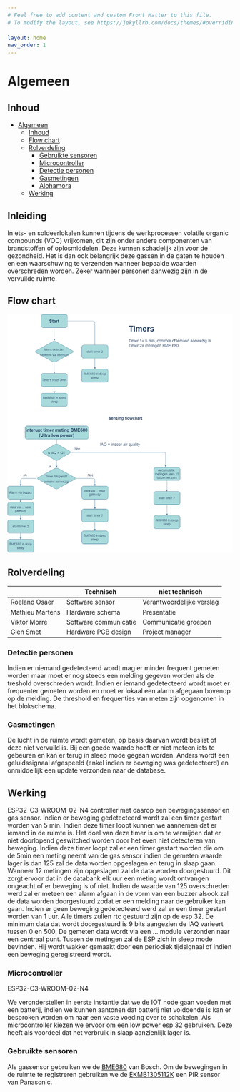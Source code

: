 ```yaml
---
# Feel free to add content and custom Front Matter to this file.
# To modify the layout, see https://jekyllrb.com/docs/themes/#overriding-theme-defaults

layout: home
nav_order: 1
---
```


# Algemeen



## Inhoud
 
- [Algemeen](#algemeen)
  - [Inhoud](#inhoud)
  - [Flow chart](#Flow-chart)
  - [Rolverdeling](#Rolverdeling)
    - [Gebruikte sensoren](#Gebruikte-sensoren)
    - [Microcontroller](#Microcontroller)
    - [Detectie personen](#Detectie-personen)
    - [Gasmetingen](#Gasmetingen)
    - [Alohamora](#alohamora)
  - [Werking](#Werking)

## Inleiding

In ets- en soldeerlokalen kunnen tijdens de werkprocessen volatile organic compounds (VOC) vrijkomen, dit zijn onder andere componenten van brandstoffen of oplosmiddelen. Deze kunnen schadelijk zijn voor de gezondheid. Het is dan ook belangrijk deze gassen in de gaten te houden en een waarschuwing te verzenden wanneer bepaalde waarden overschreden worden. Zeker wanneer personen aanwezig zijn in de vervuilde ruimte.

## Flow chart
![flow chart](https://github.com/IOT-Clean-Air/verslag/blob/main/flow.PNG)

## Rolverdeling

|                 | Technisch             | niet technisch            |
|-----------------|-----------------------|---------------------------|
| Roeland Osaer   | Software sensor       | Verantwoordelijke verslag |
| Mathieu Martens | Hardware schema       | Presentatie               |
| Viktor Morre    | Software communicatie | Communicatie groepen      |
| Glen Smet       | Hardware PCB design   | Project manager           |


### Detectie personen
Indien er niemand gedetecteerd wordt mag er minder frequent gemeten worden maar moet er nog steeds een melding gegeven worden als de treshold overschreden wordt.
Indien er iemand gedetecteerd wordt moet er frequenter gemeten worden en moet er lokaal een alarm afgegaan bovenop op de melding. De threshold en frequenties van meten zijn opgenomen in het blokschema.

### Gasmetingen
De lucht in de ruimte wordt gemeten, op basis daarvan wordt beslist of deze niet vervuild is. Bij een goede waarde hoeft er niet meteen iets te gebeuren en kan er terug in sleep mode gegaan worden. Anders wordt een geluidssignaal afgespeeld (enkel indien er beweging was gedetecteerd)  en onmiddellijk een update verzonden naar de database.
## Werking
ESP32-C3-WROOM-02-N4 controller met daarop een bewegingssensor en gas sensor. Indien er beweging gedetecteerd wordt zal een timer gestart worden van 5 min. Indien deze timer loopt kunnen we aannemen dat er iemand in de ruimte is. Het doel van deze timer is om te vermijden dat er niet doorlopend geswitched worden door het even niet detecteren van beweging. Indien deze timer loopt zal er een timer gestart worden die om de 5min een meting neemt van de gas sensor indien de gemeten waarde lager is dan 125 zal de data worden opgeslagen en terug in slaap gaan. Wanneer 12 metingen zijn opgeslagen zal de data worden doorgestuurd. Dit zorgt ervoor dat in de databank elk uur een meting wordt ontvangen ongeacht of er beweging is of niet. Indien de waarde van 125 overschreden werd zal er meteen een alarm afgaan in de vorm van een buzzer alsook zal de data worden doorgestuurd zodat er een melding naar de gebruiker kan gaan. Indien er geen beweging gedetecteerd werd zal er een timer gestart worden van 1 uur. Alle timers zullen rtc gestuurd zijn op de esp 32. De minimum data dat wordt doorgestuurd is 9 bits aangezien de IAQ varieert tussen 0 en 500. De gemeten data wordt via een … module verzonden naar een centraal punt. Tussen de metingen zal de ESP zich in sleep mode bevinden. Hij wordt wakker gemaakt door een periodiek tijdsignaal of indien een beweging geregistreerd wordt.

### Microcontroller
ESP32-C3-WROOM-02-N4

We veronderstellen in eerste instantie dat we de IOT node gaan voeden met een batterij, indien we kunnen aantonen dat batterij niet voldoende is kan er besproken worden om naar een vaste voeding over te schakelen. Als microcontroller kiezen we ervoor om een low power esp 32 gebruiken. Deze heeft als voordeel dat het verbruik in slaap aanzienlijk lager is.

### Gebruikte sensoren

Als gassensor gebruiken we de [BME680](https://www.bosch-sensortec.com/media/boschsensortec/downloads/datasheets/bst-bme680-ds001.pdf) van Bosch.
Om de bewegingen in de ruimte te registreren gebruiken we de [EKMB1305112K](https://www.mouser.be/datasheet/2/315/bltn_eng_papirs-1365490.pdf) een PIR sensor van Panasonic.
